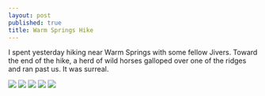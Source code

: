 ```yaml
---
layout: post
published: true
title: Warm Springs Hike
---
```

I spent yesterday hiking near Warm Springs with some fellow Jivers. Toward the end of the hike, a herd of wild horses galloped over one of the ridges and ran past us. It was surreal.

![]({{site.cdn_path}}/2014/10/26/1.jpg)
![]({{site.cdn_path}}/2014/10/26/2.jpg)
![]({{site.cdn_path}}/2014/10/26/3.jpg)
![]({{site.cdn_path}}/2014/10/26/4.jpg)
![]({{site.cdn_path}}/2014/10/26/5.jpg)
